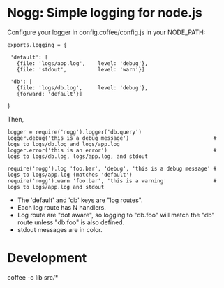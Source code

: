 Nogg: Simple logging for node.js
================================

Configure your logger in config.coffee/config.js in your NODE_PATH:

    exports.logging = {

     'default': [
       {file: 'logs/app.log',    level: 'debug'},
       {file: 'stdout',          level: 'warn'}]

     'db': [
       {file: 'logs/db.log',     level: 'debug'},
       {forward: 'default'}]

    }

Then,

    logger = require('nogg').logger('db.query')
    logger.debug('this is a debug message')                           # logs to logs/db.log and logs/app.log
    logger.error('this is an error')                                  # logs to logs/db.log, logs/app.log, and stdout

    require('nogg').log 'foo.bar', 'debug', 'this is a debug message' # logs to logs/app.log (matches 'default')
    require('nogg').warn 'foo.bar', 'this is a warning'               # logs to logs/app.log and stdout

 - The 'default' and 'db' keys are "log routes".
 - Each log route has N handlers.
 - Log route are "dot aware", so logging to "db.foo" will match the "db" route unless "db.foo" is also defined.
 - stdout messages are in color.

Development
===========

coffee -o lib src/*
